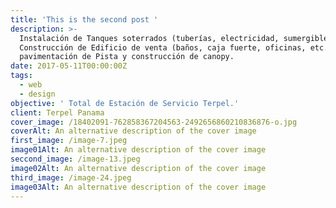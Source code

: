 ```yaml
---
title: 'This is the second post '
description: >-
  Instalación de Tanques soterrados (tuberías, electricidad, sumergibles, etc.),
  Construcción de Edificio de venta (baños, caja fuerte, oficinas, etc.)
  pavimentación de Pista y construcción de canopy.
date: 2017-05-11T00:00:00Z
tags:
  - web
  - design
objective: ' Total de Estación de Servicio Terpel.'
client: Terpel Panama
cover_image: /18402091-762858367204563-2492656860210836876-o.jpg
coverAlt: An alternative description of the cover image
first_image: /image-7.jpeg
image01Alt: An alternative description of the cover image
seccond_image: /image-13.jpeg
image02Alt: An alternative description of the cover image
third_image: /image-24.jpeg
image03Alt: An alternative description of the cover image
---
```

